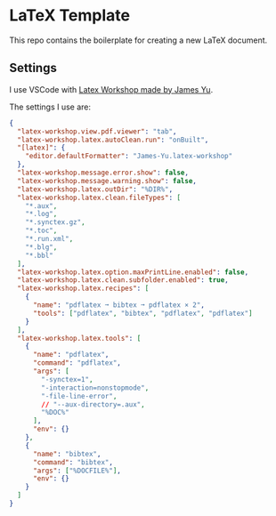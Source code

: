 # LaTeX Template

This repo contains the boilerplate for creating a new LaTeX document.

## Settings

I use VSCode with [Latex Workshop made by James Yu](https://github.com/James-Yu/LaTeX-Workshop).

The settings I use are:

```json
{
  "latex-workshop.view.pdf.viewer": "tab",
  "latex-workshop.latex.autoClean.run": "onBuilt",
  "[latex]": {
    "editor.defaultFormatter": "James-Yu.latex-workshop"
  },
  "latex-workshop.message.error.show": false,
  "latex-workshop.message.warning.show": false,
  "latex-workshop.latex.outDir": "%DIR%",
  "latex-workshop.latex.clean.fileTypes": [
    "*.aux",
    "*.log",
    "*.synctex.gz",
    "*.toc",
    "*.run.xml",
    "*.blg",
    "*.bbl"
  ],
  "latex-workshop.latex.option.maxPrintLine.enabled": false,
  "latex-workshop.latex.clean.subfolder.enabled": true,
  "latex-workshop.latex.recipes": [
    {
      "name": "pdflatex ➞ bibtex ➞ pdflatex × 2",
      "tools": ["pdflatex", "bibtex", "pdflatex", "pdflatex"]
    }
  ],
  "latex-workshop.latex.tools": [
    {
      "name": "pdflatex",
      "command": "pdflatex",
      "args": [
        "-synctex=1",
        "-interaction=nonstopmode",
        "-file-line-error",
        // "--aux-directory=.aux",
        "%DOC%"
      ],
      "env": {}
    },
    {
      "name": "bibtex",
      "command": "bibtex",
      "args": ["%DOCFILE%"],
      "env": {}
    }
  ]
}
```
